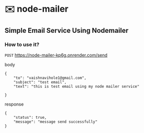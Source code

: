# ✉️ node-mailer 

## Simple Email Service Using Nodemailer

### How to use it?

`POST` https://node-mailer-kp6g.onrender.com/send

body
```
{
    "to": "vaishnavihole1@gmail.com",
    "subject": "test email",
    "text": "this is test email using my node mailer service"
    
}
```

response
```
{
    "status": true,
    "message": "message send successfully"
}
```